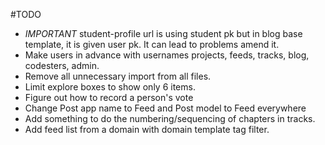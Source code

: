 #TODO

- *IMPORTANT* student-profile url is using student pk but in blog base template, it is given user pk. It can lead to problems amend it.
- Make users in advance with usernames projects, feeds, tracks, blog, codesters, admin.
- Remove all unnecessary import from all files.
- Limit explore boxes to show only 6 items.
- Figure out how to record a person's vote
- Change Post app name to Feed and Post model to Feed everywhere
- Add something to do the numbering/sequencing of chapters in tracks.
- Add feed list from a domain with domain template tag filter.
